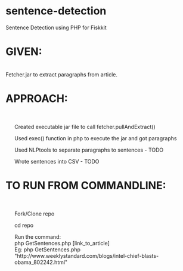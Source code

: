 # sentence-detection
Sentence Detection using PHP for Fiskkit

<h1> GIVEN: </h1>
<br/>
Fetcher.jar to extract paragraphs from article.

<h1> APPROACH: </h1>
<br/>
<ul> Created executable jar file to call fetcher.pullAndExtract() </ul>
<ul> Used exec() function in php to execute the jar and got paragraphs </ul>
<ul> Used NLPtools to separate paragraphs to sentences  - TODO </ul>
<ul> Wrote sentences into CSV - TODO </ul>


<h1> TO RUN FROM COMMANDLINE: </h1>
<br/>
<ul> Fork/Clone repo </ul>
<ul> cd repo</ul>
<ul>Run the command: <br/>
php GetSentences.php [link_to_article] <br/>
Eg: php GetSentences.php "http://www.weeklystandard.com/blogs/intel-chief-blasts-obama_802242.html" </ul>

